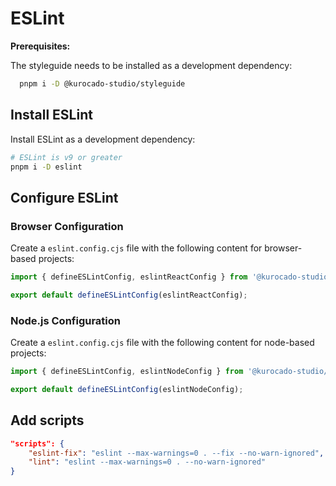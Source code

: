 # ESLint

**Prerequisites:**

The styleguide needs to be installed as a development dependency:

```bash
  pnpm i -D @kurocado-studio/styleguide
```

## Install ESLint

Install ESLint as a development dependency:

```bash
# ESLint is v9 or greater
pnpm i -D eslint
```

## Configure ESLint

### Browser Configuration

Create a `eslint.config.cjs` file with the following content for browser-based projects:

```javascript
import { defineESLintConfig, eslintReactConfig } from '@kurocado-studio/styleguide';

export default defineESLintConfig(eslintReactConfig);
```

### Node.js Configuration

Create a `eslint.config.cjs` file with the following content for node-based projects:

```javascript
import { defineESLintConfig, eslintNodeConfig } from '@kurocado-studio/styleguide';

export default defineESLintConfig(eslintNodeConfig);
```

## Add scripts

```json
"scripts": {
    "eslint-fix": "eslint --max-warnings=0 . --fix --no-warn-ignored",
    "lint": "eslint --max-warnings=0 . --no-warn-ignored"
}
```
